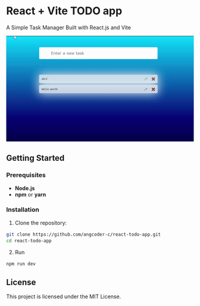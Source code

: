 # React + Vite TODO app

A Simple Task Manager Built with React.js and Vite

![run gif](https://github.com/angcoder-c/react-todo-app/blob/main/public/todoapp-ezgif.com-video-to-gif-converter.gif)

## Getting Started

### Prerequisites

- **Node.js**
- **npm** or **yarn**

### Installation

1. Clone the repository:

```bash
git clone https://github.com/angcoder-c/react-todo-app.git
cd react-todo-app
```

2. Run

```bash
npm run dev
```

## License

This project is licensed under the MIT License.
